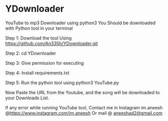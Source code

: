 # YDownloader
YouTube to mp3 Downloader using python3
 You Should be downloaded with Python tool in your terminal
 
Step 1: Download the tool Using https://github.com/An335h/YDownloader.git




Step 2: cd YDownloader


Step 3: Give permission for executing



Step 4: Install requirements.txt



Step 5: Run the python tool using python3 YouTube.py




   Now Paste the URL from the Youtube, and the song will be downloaded to your Downloads List.
   
   
   
   If any error while running YouTube tool, Contact me in Instagram im.aneesh @https://www.instagram.com/im.aneesh 
Or mail @ aneeshad2@gmail.com
